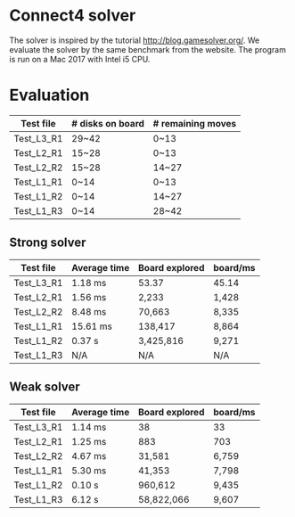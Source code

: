# Connect4 solver

The solver is inspired by the tutorial http://blog.gamesolver.org/. We evaluate the solver by the same benchmark from the website. The program is run on a Mac 2017 with Intel i5 CPU.

# Evaluation

| Test file  | # disks on board | # remaining moves |
| ---------- | ---------------- | ----------------- |
| Test_L3_R1 | 29~42            | 0~13              |
| Test_L2_R1 | 15~28            | 0~13              |
| Test_L2_R2 | 15~28            | 14~27             |
| Test_L1_R1 | 0~14             | 0~13              |
| Test_L1_R2 | 0~14             | 14~27             |
| Test_L1_R3 | 0~14             | 28~42             |

## Strong solver

| Test file  | Average time | Board explored | board/ms |
| ---------- | ------------ | -------------- | -------- |
| Test_L3_R1 | 1.18 ms      | 53.37          | 45.14    |
| Test_L2_R1 | 1.56 ms      | 2,233          | 1,428    |
| Test_L2_R2 | 8.48 ms      | 70,663         | 8,335    |
| Test_L1_R1 | 15.61 ms     | 138,417        | 8,864    |
| Test_L1_R2 | 0.37 s       | 3,425,816      | 9,271    |
| Test_L1_R3 | N/A          | N/A            | N/A      |

## Weak solver

| Test file  | Average time | Board explored | board/ms |
| ---------- | ------------ | -------------- | -------- |
| Test_L3_R1 | 1.14 ms      | 38             | 33       |
| Test_L2_R1 | 1.25 ms      | 883            | 703      |
| Test_L2_R2 | 4.67 ms      | 31,581         | 6,759    |
| Test_L1_R1 | 5.30 ms      | 41,353         | 7,798    |
| Test_L1_R2 | 0.10 s       | 960,612        | 9,435    |
| Test_L1_R3 | 6.12 s       | 58,822,066     | 9,607    |